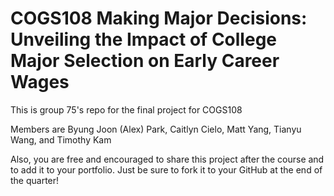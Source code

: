 # COGS108 Making Major Decisions: Unveiling the Impact of College Major Selection on Early Career Wages

This is group 75's repo for the final project for COGS108

Members are Byung Joon (Alex) Park, Caitlyn Cielo, Matt Yang, Tianyu Wang, and Timothy Kam

Also, you are free and encouraged to share this project after the course and to add it to your portfolio. Just be sure to fork it to your GitHub at the end of the quarter!
